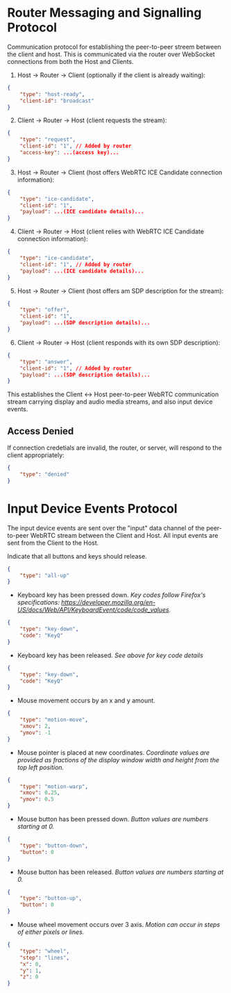 
# Router Messaging and Signalling Protocol

Communication protocol for establishing the peer-to-peer streem between the client and host. This is communicated via the router over WebSocket connections from both the Host and Clients.

1. Host -> Router -> Client (optionally if the client is already waiting):
```json
{
    "type": "host-ready",
    "client-id": "broadcast"
}
```
2. Client -> Router -> Host (client requests the stream):
```json
{
    "type": "request",
    "client-id": "1", // Added by router
    "access-key": ...(access key)...
}
```

3. Host -> Router -> Client (host offers WebRTC ICE Candidate connection information):
```json
{
    "type": "ice-candidate",
    "client-id": "1",
    "payload": ...(ICE candidate details)...
}
```

4. Client -> Router -> Host (client relies with WebRTC ICE Candidate connection information):
```json
{
    "type": "ice-candidate",
    "client-id": "1", // Added by router
    "payload": ...(ICE candidate details)...
}
```
5. Host -> Router -> Client (host offers am SDP description for the stream):
```json
{
    "type": "offer",
    "client-id": "1",
    "payload": ...(SDP description details)...
}
```
6. Client -> Router -> Host (client responds with its own SDP description):
```json
{
    "type": "answer",
    "client-id": "1", // Added by router
    "payload": ...(SDP description details)...
}
```

This establishes the Client <-> Host peer-to-peer WebRTC communication stream carrying display and audio media streams, and also input device events.

## Access Denied

If connection credetials are invalid, the router, or server, will respond
to the client appropriately:

```json
{
    "type": "denied"
}
```

# Input Device Events Protocol

The input device events are sent over the "input" data channel of the peer-to-peer WebRTC stream between the Client and Host. All input events are sent from the Client to the Host.

 Indicate that all buttons and keys should release. 
```json
{
    "type": "all-up"
}
```
* Keyboard key has been pressed down. _Key codes follow Firefox's specifications: https://developer.mozilla.org/en-US/docs/Web/API/KeyboardEvent/code/code_values._
```json
{
    "type": "key-down",
    "code": "KeyQ"
}
```
* Keyboard key has been released. _See above for key code details_
```json
{
    "type": "key-down",
    "code": "KeyQ"
}
```
* Mouse movement occurs by an x and y amount.
```json
{
    "type": "motion-move",
    "xmov": 2,
    "ymov": -1
}
```
* Mouse pointer is placed at new coordinates. _Coordinate values are provided as fractions of the display window width and height from the top left position._
```json
{
    "type": "motion-warp",
    "xmov": 0.25,
    "ymov": 0.5
}
```
* Mouse button has been pressed down. _Button values are numbers starting at 0._

```json
{
    "type": "button-down",
    "button": 0
}
```
* Mouse button has been released. _Button values are numbers starting at 0._

```json
{
    "type": "button-up",
    "button": 0
}
```
* Mouse wheel movement occurs over 3 axis. _Motion can occur in steps of either *pixels* or *lines*._

```json
{
    "type": "wheel",
    "step": "lines",
    "x": 0,
    "y": 1,
    "z": 0
}
```
